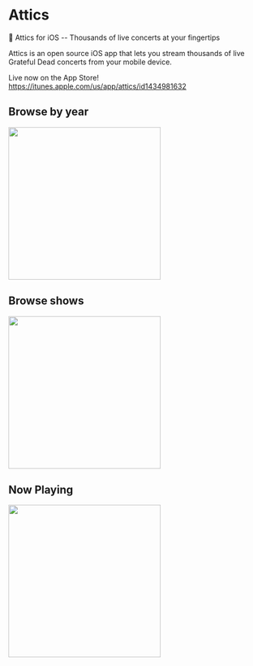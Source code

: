 # Attics
🎵 Attics for iOS -- Thousands of live concerts at your fingertips

Attics is an open source iOS app that lets you stream thousands of live Grateful Dead concerts from your mobile device. 

Live now on the App Store! https://itunes.apple.com/us/app/attics/id1434981632

## Browse by year
<img src="https://etc.zacwood.me/attics/main.png" width="300">

## Browse shows
<img src="https://etc.zacwood.me/attics/shows.png" width="300">

## Now Playing
<img src="https://etc.zacwood.me/attics/now-playing.png" width="300">
